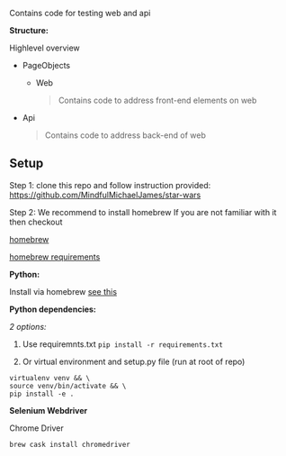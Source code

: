 Contains code for testing web and api

**Structure:** 

Highlevel overview
* PageObjects
  * Web
  
    > Contains code to address front-end elements on web
    
    
* Api

    > Contains code to address back-end of web


## Setup 
Step 1: 
clone this repo and follow instruction provided: https://github.com/MindfulMichaelJames/star-wars

Step 2: 
We recommend to install homebrew
If you are not familiar with it then checkout

[homebrew](https://brew.sh/)

[homebrew requirements](https://docs.brew.sh/Installation)

**Python:**

Install via homebrew [see this](https://docs.python-guide.org/starting/install3/osx/)

**Python dependencies:**

*2 options:*
1. Use requiremnts.txt
`pip install -r requirements.txt`

2. Or virtual environment and setup.py file (run at root of repo)
```
virtualenv venv && \                                                                        
source venv/bin/activate && \
pip install -e .
```

**Selenium Webdriver**

Chrome Driver

  `brew cask install chromedriver`
